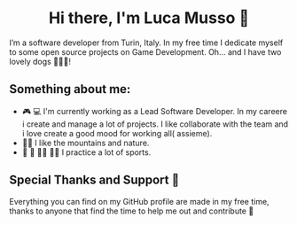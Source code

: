 <h1 align="center">Hi there, I'm Luca Musso 👋 </h1>
I’m a software developer from Turin, Italy.
In my free time I dedicate myself to some open source projects on Game Development. 
Oh... and I have two lovely dogs 🐶🐶💖!

## Something about me:
* 🎮 💻 I'm currently working as a Lead Software Developer. In my careere i create and manage a lot of projects. I like collaborate with the team and i love create a good mood for working all( assieme).
* 🚵‍♂️ I like the mountains and nature.
* 🥊 🏃 🚴‍♂️ 🧗‍♂️ I practice a lot of sports.


## Special Thanks and Support 🙇
Everything you can find on my GitHub profile are made in my free time, thanks to anyone that find the time to help me out and contribute  🙏
